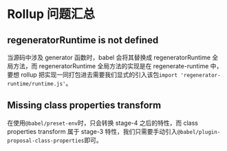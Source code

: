 # Rollup 问题汇总

## regeneratorRuntime is not defined

当源码中涉及 generator 函数时，babel 会将其替换成 regeneratorRuntime 全局方法，而 regeneratorRuntime 全局方法的实现是在 regenerate-runtime 中，要想 rollup 把实现一同打包进去需要我们显式的引入该包`import 'regenerator-runtime/runtime.js'`。

## Missing class properties transform

在使用`@babel/preset-env`时，只会转换 stage-4 之后的特性，而 class properties transform 属于 stage-3 特性，我们只需要手动引入`@babel/plugin-proposal-class-properties`即可。
